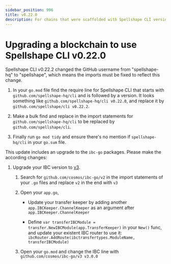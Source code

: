 ```yaml
---
sidebar_position: 996
title: v0.22.0
description: For chains that were scaffolded with Spellshape CLI versions lower than v0.22.0, changes are required to use Spellshape CLI v0.22.0. 
---
```


# Upgrading a blockchain to use Spellshape CLI v0.22.0

Spellshape CLI v0.22.2 changed the GitHub username from "spellshape-hq" to "spellshape", which means the imports must be fixed to reflect this change.

1. In your `go.mod` file find the require line for Spellshape CLI that starts with `github.com/spellshape-hq/cli` and is followed by a version.
   It looks something like `github.com/spellshape-hq/cli v0.22.0`, and replace it by `github.com/spellshape/cli v0.22.2`.

2. Make a bulk find and replace in the import statements for `github.com/spellshape-hq/cli` to be replaced by `github.com/spellshape/cli`.

3. Finally run `go mod tidy` and ensure there's no mention if `spellshape-hq/cli` in your `go.sum` file.

This update includes an upgrade to the `ibc-go` packages.  Please make the according changes:

1. Upgrade your IBC version to [v3](https://github.com/cosmos/ibc-go/releases/tag/v3.0.0).

    1. Search for `github.com/cosmos/ibc-go/v2` in the import statements of your `.go` files and replace `v2` in the end with `v3`

    1. Open your `app.go`,

        - Update your transfer keeper by adding another `app.IBCKeeper.ChannelKeeper` as an argument after `app.IBCKeeper.ChannelKeeper`

        - Define `var transferIBCModule = transfer.NewIBCModule(app.TransferKeeper)` in your `New()` func, and update your existent IBC router to use it: `ibcRouter.AddRoute(ibctransfertypes.ModuleName, transferIBCModule)` 

    3. Open your `go.mod` and change the IBC line with `github.com/cosmos/ibc-go/v3 v3.0.0`

